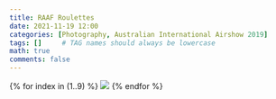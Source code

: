 ```yaml
---
title: RAAF Roulettes
date: 2021-11-19 12:00
categories: [Photography, Australian International Airshow 2019]
tags: []     # TAG names should always be lowercase
math: true
comments: false
---
```


{% for index in (1..9) %}
  <img src="/assets/aia2019/{{page.title}}-{{forloop.index}}.jpg">
{% endfor %}
